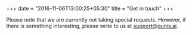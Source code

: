 +++
date = "2016-11-06T13:00:25+05:30"
title = "Get in touch"
+++

Please note that we are currently not taking special requests. However, if there is something interesting, please write to us at <support@gunis.ai>.